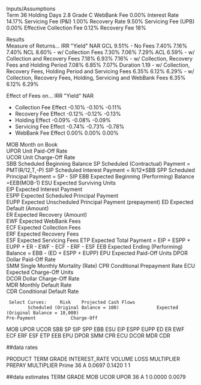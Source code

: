 Inputs/Assumptions					
Term		36	Holding Days		2.8
Grade		C	WebBank Fee		0.00%
Interest Rate		14.17%	Servicing Fee (P&I)		1.00%
Recovery Rate		9.50%	Servicing Fee (UPB)		0.00%
			Effective Collection Fee		0.12%
			Recovery Fee		18%


Results											
			Measure of Returns…						IRR	"Yield"	NAR
GCL	9.51%		   - No Fees						7.40%	7.16%	7.40%
NCL	8.60%		  - w/ Collection Fees						7.30%	7.06%	7.29%
ACL	6.59%		  - w/ Collection and Recovery Fees						7.18%	6.93%	7.16%
			  - w/ Collection, Recovery Fees and Holding Period						7.08%	6.85%	7.07%
Duration	1.19		  - w/ Collection, Recovery Fees, Holding Period and Servicing Fees						6.35%	6.12%	6.29%
			  - w/ Collection, Recovery Fees, Holding, Servicing and WebBank Fees						6.35%	6.12%	6.29%


Effect of Fees on… 			IRR	"Yield"	NAR
  -  Collection Fee Effect			-0.10%	-0.10%	-0.11%
  -  Recovery Fee Effect			-0.12%	-0.12%	-0.13%
  -  Holding Effect			-0.09%	-0.08%	-0.09%
  -  Servicing Fee Effect			-0.74%	-0.73%	-0.78%
  - WebBank Fee Effect			0.00%	0.00%	0.00%


MOB	Month on Book	
UPOR	Unit Paid-Off Rate	
UCOR	Unit Charge-Off Rate	
SBB	Scheduled Beginning Balance	
SP	Scheduled (Contractual) Payment	= PMT(R/12,T,-P)
SIP	Scheduled Interest Payment	= R/12*SBB
SPP	Scheduled Principal Payment	= SP - SIP
EBB	Expected Beginning (Performing) Balance	=EEB(MOB-1)
ESU	Expected Surviving Units	
EIP	Expected Interest Payment	
ESPP	Expected Scheduled Principal Payment	
EUPP	Expected Unscheduled Principal Payment (prepayment)	
ED	Expected Default (Amount)	
ER	Expected Recovery (Amount)	
EWF	Expected WebBank Fees	
ECF	Expected Collection Fees	
ERF	Expected Recovery Fees	
ESF	Expected Servicing Fees	
ETP	Expected Total Payment	= EIP + ESPP + EUPP + ER - EWF - ECF - ERF - ESF
EEB	Expected Ending (Performing) Balance	= EBB - (ED + ESPP + EUPP)
EPU	Expected Paid-Off Units	
DPOR	Dollar Paid-Off Rate	
SMM	Single Monthly Mortality (Rate)	
CPR	Conditional Prepayment Rate	
ECU	Expected Charge-Off Units	
DCOR	Dollar Charge-Off Rate	
MDR	Monthly Default Rate	
CDR	Conditional Default Rate	


     Select Curves:		Risk	Projected Cash Flows																								
			Scheduled (Original Balance = 100)				Expected (Original Balance = 10,000)													Pre-Payment				Charge-Off			
MOB	UPOR	UCOR	SBB	SP	SIP	SPP	EBB	ESU	EIP	ESPP	EUPP	ED	ER	EWF	ECF	ERF	ESF	ETP	EEB	EPU	DPOR	SMM	CPR	ECU	DCOR	MDR	CDR

##data rates

PRODUCT	TERM	GRADE	INTEREST_RATE	VOLUME	LOSS MULTIPLIER	PREPAY MULTIPLIER
Prime	36	A	0.0697	0.1420	1	1


##data estimates
TERM	GRADE	MOB	UCOR	UPOR
36	A	1	0.0000	0.0079




